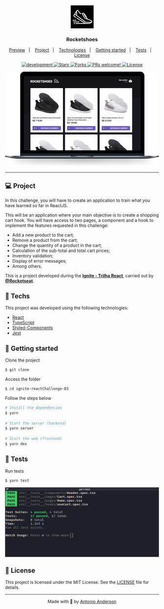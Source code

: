 
<p align="center">
  <a href="#">
    <img alt="Logo" title="Logo" src="github/logo.png" width="75px" />
  </a>
  <h3 align="center">Rocketshoes</h3>
</p>

<p align="center">
  <a href="#-preview">Preview</a>&nbsp;&nbsp;&nbsp;|&nbsp;&nbsp;&nbsp;
  <a href="#-project">Project</a>&nbsp;&nbsp;&nbsp;|&nbsp;&nbsp;&nbsp;
  <a href="#-technologies">Technologies</a>&nbsp;&nbsp;&nbsp;|&nbsp;&nbsp;&nbsp;
  <a href="#-getting-started">Getting started</a>&nbsp;&nbsp;&nbsp;|&nbsp;&nbsp;&nbsp;
  <a href="#-tests">Tests</a>&nbsp;&nbsp;&nbsp;|&nbsp;&nbsp;&nbsp;
  <a href="#-license">License</a>
</p>

<p align="center">

  <a href="#">
    <img alt="development" src="https://img.shields.io/static/v1?label=version&message=1.0.0&color=FFFFFF&labelColor=4d4d4d">
  </a>

  <a href="#">
    <img src="https://img.shields.io/github/stars/KesleyDavid/study_Ignite_React_Challenge-02-01?label=stars&message=MIT&color=28F5BE&labelColor=4d4d4d" alt="Stars">
  </a>

  <a href="#">
    <img src="https://img.shields.io/github/forks/KesleyDavid/study_Ignite_React_Challenge-02-01?label=forks&message=MIT&color=28F5BE&labelColor=4d4d4d" alt="Forks">  
  </a>

  <a href="#">
    <img src="https://img.shields.io/static/v1?label=PRs&message=welcome&color=28F5BE&labelColor=4d4d4d" alt="PRs welcome!" />
  </a>

  <a href="./LICENSE">
    <img alt="License" src="https://img.shields.io/static/v1?label=license&message=MIT&color=28F5BE&labelColor=4d4d4d">
  </a>

</p>

<p align="center">
    <img alt="Move.it" title="Move.it" src="github/preview.png" />
</p>

<hr>

## 💻 Project

In this challenge, you will have to create an application to train what you have learned so far in ReactJS.  

This will be an application where your main objective is to create a shopping cart hook. You will have access to two pages, a component and a hook to implement the features requested in this challenge:  

- Add a new product to the cart;
- Remove a product from the cart;
- Change the quantity of a product in the cart;
- Calculation of the sub-total and total cart prices;
- Inventory validation;
- Display of error messages;
- Among others.
  
This is a project developed during the **[Ignite - Trilha React](https://rocketseat.com.br/)**, carried out by **[@Rocketseat](https://github.com/Rocketseat)**.

## 🔖 Techs

This project was developed using the following technologies:

- [React](https://reactjs.org)
- [TypeScript](https://www.typescriptlang.org/)
- [Styled-Components](https://styled-components.com/)
- [Jest](https://jestjs.io/)

## 🚀 Getting started

Clone the project

```bash
$ git clone 
```

Access the folder
```bash
$ cd ignite-reactChallenge-03
```

Follow the steps below
```bash
# Install the dependencies
$ yarn

# Start the server (backend)
$ yarn server

# Start the web (frontend)
$ yarn dev
```

## 🧪 Tests

<!-- ```bash
  # Coming soon
``` -->

Run tests
```bash
$ yarn test
```

![tests](github/tests.png?raw=true)

## 📝 License

This project is licensed under the MIT License. See the [LICENSE](LICENSE) file for details.


---

<p align="center">Made with 💜 by <a href="https://www.linkedin.com/in/aaasantos/" target="_blank">Antonio Anderson</a></p>
